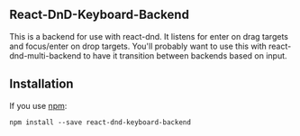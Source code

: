 ## React-DnD-Keyboard-Backend
This is a backend for use with react-dnd. It listens for enter on drag targets and focus/enter on drop targets. You'll probably want to use this with react-dnd-multi-backend to have it transition between backends based on input.
## Installation

If you use [npm](http://npmjs.com):

```
npm install --save react-dnd-keyboard-backend
```

